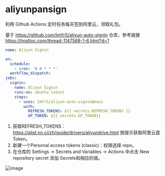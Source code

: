 # aliyunpansign

利用 Github Actions 定时任务每天签到阿里云，领取礼包。

基于 https://github.com/ImYrS/aliyun-auto-signin 仓库，参考链接 https://hostloc.com/thread-1147588-1-6.html?d=1

```yml
name: Aliyun Signin

on:
  schedule:
    - cron: '0 0 * * *'
  workflow_dispatch:
jobs:
  signin:
    name: Aliyun Signin
    runs-on: ubuntu-latest
    steps:
      - uses: ImYrS/aliyun-auto-signin@main
        with:
          REFRESH_TOKENS: ${{ secrets.REFRESH_TOKENS }}
          GP_TOKEN: ${{ secrets.GP_TOKEN}}
```

1. 获取REFRESH_TOKENS：https://alist.nn.ci/zh/guide/drivers/aliyundrive.html  按提示获取阿里云盘Token。
2. 新建一个Personal access tokens (classic)：权限选择 repo。
3. 在仓库的 Settings -> Secrets and Variables -> Actions 中点击 New repository secret 添加 Secrets和相应的值。

![image](https://user-images.githubusercontent.com/65840178/224957880-cac76f91-c3f9-4e02-9177-c3dbac804b94.png)
